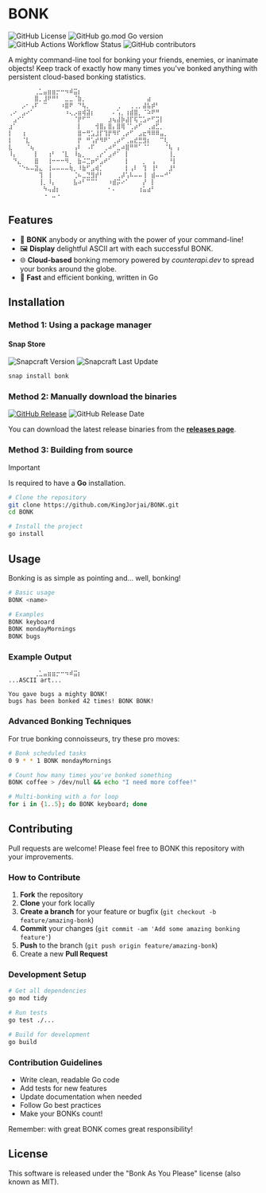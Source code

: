 # BONK

![GitHub License](https://img.shields.io/github/license/KingJorjai/BONK)
![GitHub go.mod Go version](https://img.shields.io/github/go-mod/go-version/KingJorjai/BONK)
![GitHub Actions Workflow Status](https://img.shields.io/github/actions/workflow/status/KingJorjai/BONK/go.yml)
![GitHub contributors](https://img.shields.io/github/contributors/KingJorjai/BONK)


A mighty command-line tool for bonking your friends, enemies, or inanimate objects! Keep track of exactly how many times you've bonked anything with persistent cloud-based bonking statistics.

```
⠀⠀⠀⠀⠀⠀⢀⣁⣤⣶⣶⡒⠒⠲⠾⣭⡆⠀⠀⠀⠀⠀⠀⠀⠀⠀⠀⠀⠀⠀⠀⠀⠀⠀⠀⠀⠀⠀⠀⠀
⠀⠀⠀⠀⠀⠀⣿⡀⣸⠟⠛⠃⠀⣀⣀⠈⣷⡀⠀⠀⠀⠀⠀⠀⠀⠀⠀⠀⠀⠀⠀⠀⣴⠀⠀⠀⠀⠀⠀⠀
⠀⠀⠀⡠⠂⢠⠏⠀⠉⠀⠀⠀⠰⣿⠟⠀⠙⢧⡀⠀⠀⠀⠀⠀⠀⢀⠀⠀⢀⢀⡀⣼⣧⡾⠃⠀⠀⠀⠀⠀
⢀⠔⠀⣠⠔⠁⠀⠀⠀⠀⠀⠀⠀⠰⢄⡠⣶⢾⣽⡆⠀⠀⠀⠀⠄⢡⡀⢰⣾⣿⡀⠈⠵⠟⠛⠀⠀⠀⠀⠀
⠀⣠⠊⠁⠀⠀⠀⠀⠀⠀⠀⠀⠀⠀⠀⠈⡟⠋⠉⠀⠀⠀⠀⣰⢦⣼⡷⣼⡏⢯⢉⣡⠖⠋⣩⡇⠀⠀⠀⠀
⣰⠁⠀⠀⠀⠀⠀⠀⠀⠀⠀⠀⠀⠀⠀⠀⡇⠀⠀⠀⢺⣿⡄⣿⡄⣿⢿⠈⢁⡴⠋⠀⢀⣴⣋⡀⠀⠀⠀⠀
⡇⠀⠀⢰⠀⠀⠀⠀⠀⠀⠀⠀⠀⠀⠀⠀⣿⠒⢛⣡⣸⡏⢹⡟⠻⠏⢀⡴⠋⠀⣠⣖⠻⠿⠿⣤⡀⠀⠀⠀
⡇⠀⠀⠈⣇⠀⠀⠀⠀⠀⠀⠀⠀⠀⠀⠀⡟⠀⠛⢡⡞⠻⠟⠁⢀⡴⠋⢀⣤⣞⣛⣻⡆⠀⠀⠉⢇⠀⠀⠀
⣇⠀⠀⠀⠈⢦⠀⠀⠀⠀⠀⠀⠀⠀⠀⢠⠇⠀⠠⠏⠀⠀⢀⠴⠋⣀⠴⣿⠛⠛⠁⠈⠁⠀⠀⠀⠈⢧⠀⡄
⠸⡄⠀⠀⠀⠀⡇⠀⠀⢰⠃⠀⠈⣇⠀⠸⣦⡀⠀⠀⢀⡔⠁⣠⠞⠁⠀⡇⠀⠀⠀⠀⠀⠀⠀⠀⠀⢸⡀⠀
⠀⠙⣄⠀⠀⠀⣿⠀⠀⢸⠒⠒⠒⠻⡀⠀⣷⠬⣉⡶⠋⣠⠞⠁⠀⠀⠀⡇⠀⠀⠀⡀⠀⢠⠀⠀⠀⠘⡇⠀
⠀⠀⠈⠑⠦⠤⣽⣄⠀⢸⠤⠤⠤⠤⢷⡀⠸⣷⠋⣠⢾⡁⠀⠀⠀⠀⠀⡇⢠⠇⠀⢹⠀⢸⠃⠀⠀⣸⠃⠀
⠀⠀⠀⠀⠀⠀⠀⢹⠀⢸⠀⠀⠀⠀⠀⢈⠦⣀⣙⣻⡞⠃⠀⠀⠀⢀⡼⢡⠧⠤⠤⢸⠀⣾⠤⠤⠚⠁⠀⠀
⠀⠀⠀⠀⠀⠀⠀⢸⡀⠸⡄⠀⠀⠀⠀⣧⠴⠃⠉⠉⠁⠀⠀⠰⣾⡭⠔⠁⠀⠀⠀⡜⠀⡇⠀⠀⠀⠀⠀⠀
⠀⠀⠀⠀⠀⠀⠀⠀⠳⢤⣼⡆⠀⠀⠀⠀⠀⠀⠀⠀⠀⠀⠀⠂⠄⠀⠀⠀⠀⠀⢰⣥⣴⠃⠀⠀⠀⠀⠀⠀
⠀⠀⠀⠀⠀⠀⠀⠀⠐⠀⠤⠐⠀⠀⠀⠀⠀⠀⠀⠀⠀⠀⠀⠀⠀⠀⠀⠀⠀⠀⠀⠀⠀⠀⠀⠀⠀⠀⠀⠀⠀
```

## Features

- 🔨 **BONK** anybody or anything with the power of  your command-line!
- 🖼️ **Display** delightful ASCII art with each successful BONK.
- 🌐 **Cloud-based** bonking memory powered by *counterapi.dev* to spread your bonks around the globe.
- 💨 **Fast** and efficient bonking, written in Go

## Installation

### Method 1: Using a package manager
#### Snap Store
![Snapcraft Version](https://img.shields.io/snapcraft/v/:package/:track/:risk)
![Snapcraft Last Update](https://img.shields.io/snapcraft/last-update/bonk/latest/stable)

```bash
snap install bonk 
```

### Method 2: Manually download the binaries
[![GitHub Release](https://img.shields.io/github/v/release/KingJorjai/BONK)](https://github.com/KingJorjai/BONK/releases/latest)
![GitHub Release Date](https://img.shields.io/github/release-date/KingJorjai/BONK)

You can download the latest release binaries from the [**releases page**](https://github.com/KingJorjai/BONK/releases/).

### Method 3: Building from source

> [!IMPORTANT]
> Is required to have a **Go** installation. 

```bash
# Clone the repository
git clone https://github.com/KingJorjai/BONK.git
cd BONK

# Install the project
go install
```

## Usage

Bonking is as simple as pointing and... well, bonking!

```bash
# Basic usage
BONK <name>

# Examples
BONK keyboard
BONK mondayMornings
BONK bugs
```

### Example Output

```
⠀⠀⠀⠀⠀⠀⢀⣁⣤⣶⣶⡒⠒⠲⠾⣭⡆⠀⠀⠀⠀⠀⠀⠀⠀⠀⠀⠀⠀⠀⠀⠀⠀⠀⠀⠀⠀⠀⠀⠀
...ASCII art...

You gave bugs a mighty BONK!
bugs has been bonked 42 times! BONK BONK!
```

### Advanced Bonking Techniques

For true bonking connoisseurs, try these pro moves:

```bash
# Bonk scheduled tasks
0 9 * * 1 BONK mondayMornings
```
```bash
# Count how many times you've bonked something
BONK coffee > /dev/null && echo "I need more coffee!"
```
```bash
# Multi-bonking with a for loop
for i in {1..5}; do BONK keyboard; done
```

## Contributing

Pull requests are welcome! Please feel free to BONK this repository with your improvements.

### How to Contribute

1. **Fork** the repository
2. **Clone** your fork locally
3. **Create a branch** for your feature or bugfix (`git checkout -b feature/amazing-bonk`)
4. **Commit** your changes (`git commit -am 'Add some amazing bonking feature'`)
5. **Push** to the branch (`git push origin feature/amazing-bonk`)
6. Create a new **Pull Request**

### Development Setup

```bash
# Get all dependencies
go mod tidy

# Run tests
go test ./...

# Build for development
go build
```

### Contribution Guidelines

- Write clean, readable Go code
- Add tests for new features
- Update documentation when needed
- Follow Go best practices
- Make your BONKs count!

Remember: with great BONK comes great responsibility!

## License

This software is released under the "Bonk As You Please" license (also known as MIT).
